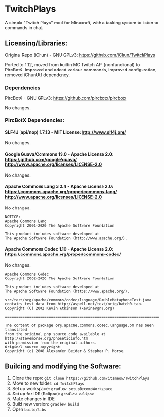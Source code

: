 # TwitchPlays
A simple "Twitch Plays" mod for Minecraft, with a tasking system to listen to commands in chat.

## Licensing/Libraries:
Original Repo (iChun) - GNU GPLv3: https://github.com/iChun/TwitchPlays

Ported to 1.12, moved from builtin MC Twitch API (nonfunctional) to PircBotX. Improved and added various commands, improved configuration, removed iChunUtil dependency.

### Dependencies
PircBotX - GNU GPLv3: https://github.com/pircbotx/pircbotx

No changes.

### PircBotX Dependencies:

#### SLF4J (api/nop) 1.7.13 - MIT License: http://www.slf4j.org/

No changes.

#### Google Guava/Commons 19.0 - Apache License 2.0: https://github.com/google/guava/ http://www.apache.org/licenses/LICENSE-2.0

No changes.

#### Apache Commons Lang 3 3.4 - Apache License 2.0: https://commons.apache.org/proper/commons-lang/ http://www.apache.org/licenses/LICENSE-2.0

No changes.
```
NOTICE:
Apache Commons Lang
Copyright 2001-2020 The Apache Software Foundation

This product includes software developed at
The Apache Software Foundation (http://www.apache.org/).
```

#### Apache Commons Codec 1.10 - Apache License 2.0: https://commons.apache.org/proper/commons-codec/

No changes.
```
Apache Commons Codec
Copyright 2002-2020 The Apache Software Foundation

This product includes software developed at
The Apache Software Foundation (https://www.apache.org/).

src/test/org/apache/commons/codec/language/DoubleMetaphoneTest.java
contains test data from http://aspell.net/test/orig/batch0.tab.
Copyright (C) 2002 Kevin Atkinson (kevina@gnu.org)

===============================================================================

The content of package org.apache.commons.codec.language.bm has been translated
from the original php source code available at http://stevemorse.org/phoneticinfo.htm
with permission from the original authors.
Original source copyright:
Copyright (c) 2008 Alexander Beider & Stephen P. Morse.
```

## Building and modifying the Software:
1. Clone the repo: `git clone https://github.com/itsmeow/TwitchPlays`
2. Move to new folder: `cd TwitchPlays`
3. Set up workspace: `gradlew setupDecompWorkspace`
4. Set up for IDE (Eclipse): `gradlew eclipse`
5. Make changes in IDE
6. Build new version: `gradlew build`
7. Open `build/libs`
